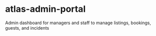 # atlas-admin-portal
Admin dashboard for managers and staff to manage listings, bookings, guests, and incidents
